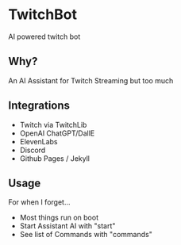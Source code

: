 # TwitchBot
 AI powered twitch bot

## Why?
An AI Assistant for Twitch Streaming
but too much

 ## Integrations
 - Twitch via TwitchLib
 - OpenAI ChatGPT/DallE
 - ElevenLabs
 - Discord
 - Github Pages / Jekyll

## Usage
For when I forget...

- Most things run on boot
- Start Assistant AI with "start"
- See list of Commands with "commands"